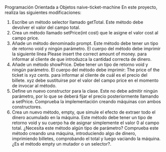 
Programación Orientada a Objetos
naive-ticket-machine
En este proyecto, realiza las siguientes modificaciones:
1. Escribe un método selector llamado getTotal. Este método debe devolver el valor
del campo total.
2. Crea un método llamado setPrice(int cost) que le asigne el valor cost al campo
price.
3. Añade un método denominado prompt. Este método debe tener un tipo de
retorno void y ningún parámetro. El cuerpo del método debe imprimir la siguiente
línea
Please insert the correct amount of money.
para informar al cliente de que introduzca la cantidad correcta de dinero.
4. Añade un método showPrice. Debe tener un tipo de retorno void y ningún
parámetro. El cuerpo del método debe imprimir:
The price of the ticket is xyz cents.
para informar al cliente de cuál es el precio del billete. xyz debe sustituirse por el
valor del campo price en el momento de invocar al método.
5. Define un nuevo constructor para la clase. Este no debe admitir ningún
parámetro, por lo que se deberá fijar el precio posteriormente llamando a
setPrice. Comprueba la implementación creando máquinas con ambos
constructores.
6. Crea un nuevo método, empty, que simule el efecto de extraer todo el dinero
acumulado en la máquina. Este método debe tener un tipo de retorno void y su
cuerpo ha de asignar simplemente el valor 0 al campo total. ¿Necesita este
método algún tipo de parámetro? Comprueba este método creando una máquina,
introduciendo algo de dinero, imprimiendo billetes, comprobando el total y luego
vaciando la máquina. ¿Es el método empty un mutador o un selector?.
